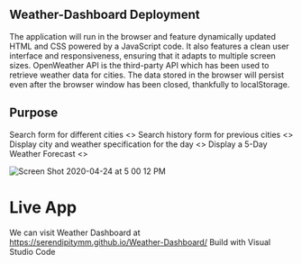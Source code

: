 

## Weather-Dashboard Deployment 
The application will run in the browser and feature dynamically updated HTML and CSS powered by a JavaScript code. It also features a clean user interface and responsiveness, ensuring that it adapts to multiple screen sizes. OpenWeather API is the third-party API which has been used to retrieve weather data for cities.
The data stored in the browser will persist even after the browser window has been closed, thankfully to localStorage.

## Purpose
Search form for different cities <>
Search history form for previous cities <>
Display city and weather specification for the day <>
Display a 5-Day Weather Forecast <>

![Screen Shot 2020-04-24 at 5 00 12 PM](https://user-images.githubusercontent.com/55516592/80264111-3735cd80-8650-11ea-9bdd-29e47769df46.png)

# Live App
 We can visit Weather Dashboard at https://serendipitymm.github.io/Weather-Dashboard/ 
Build with Visual Studio Code

